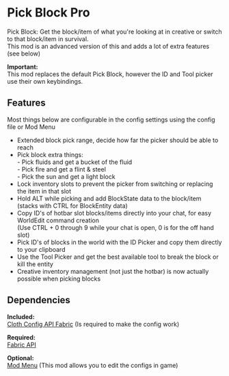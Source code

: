 # **Pick Block Pro**

Pick Block: Get the block/item of what you're looking at in creative or switch to that block/item in survival.  
This mod is an advanced version of this and adds a lot of extra features (see below)

**Important:**  
This mod replaces the default Pick Block, however the ID and Tool picker use their own keybindings.  

## **Features**
Most things below are configurable in the config settings using the config file or Mod Menu
- Extended block pick range, decide how far the picker should be able to reach
- Pick block extra things:  
      - Pick fluids and get a bucket of the fluid  
      - Pick fire and get a flint & steel  
      - Pick the sun and get a light block  
- Lock inventory slots to prevent the picker from switching or replacing the item in that slot
- Hold ALT while picking and add BlockState data to the block/item (stacks with CTRL for BlockEntity data)
- Copy ID's of hotbar slot blocks/items directly into your chat, for easy WorldEdit command creation  
(Use CTRL + 0 through 9 while your chat is open, 0 is for the off hand slot)
- Pick ID's of blocks in the world with the ID Picker and copy them directly to your clipboard
- Use the Tool Picker and get the best available tool to break the block or kill the entity
- Creative inventory management (not just the hotbar) is now actually possible when picking blocks

## **Dependencies**

**Included:**  
[Cloth Config API Fabric](https://github.com/shedaniel/cloth-config) (Is required to make the config work)
 		
**Required:**  
[Fabric API](https://github.com/FabricMC/fabric)

**Optional:**  
[Mod Menu](https://github.com/TerraformersMC/ModMenu) (This mod allows you to edit the configs in game)
